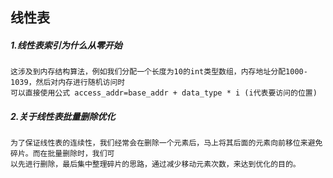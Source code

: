 ## 线性表
##### 1.线性表索引为什么从零开始
	这涉及到内存结构算法，例如我们分配一个长度为10的int类型数组，内存地址分配1000-1039，然后对内存进行随机访问时
	可以直接使用公式 access_addr=base_addr + data_type * i (i代表要访问的位置)
##### 2.关于线性表批量删除优化
	为了保证线性表的连续性，我们经常会在删除一个元素后，马上将其后面的元素向前移位来避免碎片。而在批量删除时，我们可
	以先进行删除，最后集中整理碎片的思路，通过减少移动元素次数，来达到优化的目的。